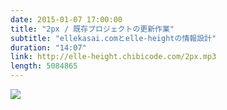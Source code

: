 ```yaml
---
date: 2015-01-07 17:00:00
title: "2px / 既存プロジェクトの更新作業"
subtitle: "ellekasai.comとelle-heightの情報設計"
duration: "14:07"
link: http://elle-height.chibicode.com/2px.mp3
length: 5084865
---
```


![](http://cl.ly/ZDR3/2px.jpg)

<audio preload="none" controls src="http://elle-height.chibicode.com/2px.mp3" style="width: 100%; height: 100%;"></audio>

<p class="text-right space-sm">収録時間: 14:07 / <a href="http://elle-height.chibicode.com/2px.mp3" target="_blank">Download MP3</a></p>

## Notes
* ブログテーマ Shiori
  * プルリクエストが来ていたのでコードレビュー
  * Jekyllのプラグインが使われていて勉強になった
  * もう少し検討してから入れるかどうか決める

* ellekasai.comのポートフォリオページ更新
  * AboutページとTalkページをガッチャンコした
  * コードの階層と情報設計に注意しながら編集
  * プロジェクトが増えてきたらレイアウトも変える予定

* elle-heightの情報設計
  * faviconをカスタマイズした
  * 詳細ページの情報設計を変更した
    * 収録時間､ダウンロード部分をプレーヤーの近くに
    * シェアされた時を考えてタイトルを変更
